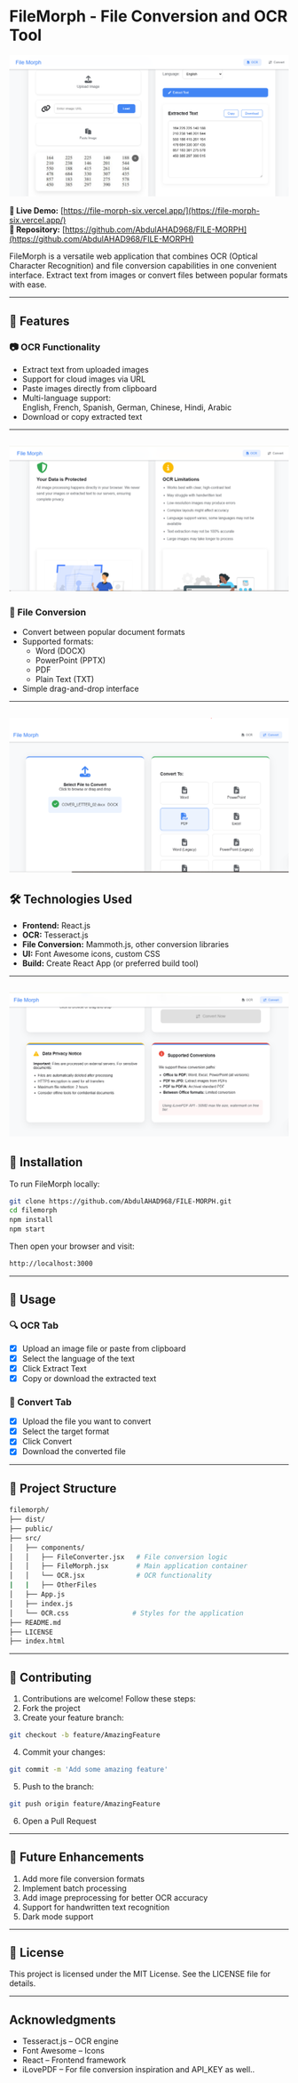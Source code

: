 # FileMorph - File Conversion and OCR Tool

![OCR-MAIN Screenshot](./readme-assets/ocr-image.PNG)

**🔗 Live Demo:** [https://file-morph-six.vercel.app/](https://file-morph-six.vercel.app/)  
**📁 Repository:** [https://github.com/AbdulAHAD968/FILE-MORPH](https://github.com/AbdulAHAD968/FILE-MORPH)

FileMorph is a versatile web application that combines OCR (Optical Character Recognition) and file conversion capabilities in one convenient interface. Extract text from images or convert files between popular formats with ease.

---

## 🚀 Features

### 📷 OCR Functionality

- Extract text from uploaded images  
- Support for cloud images via URL  
- Paste images directly from clipboard  
- Multi-language support:  
  English, French, Spanish, German, Chinese, Hindi, Arabic  
- Download or copy extracted text

---
![OCR-INSTRUCTIONS Screenshot](./readme-assets/instructions-ocr.PNG)
---

### 🔄 File Conversion

- Convert between popular document formats  
- Supported formats:
  - Word (DOCX)
  - PowerPoint (PPTX)
  - PDF
  - Plain Text (TXT)
- Simple drag-and-drop interface

---
![MAIN-FILE-CONVERT Screenshot](./readme-assets/file-convert.PNG)
---

## 🛠️ Technologies Used

- **Frontend:** React.js  
- **OCR:** Tesseract.js  
- **File Conversion:** Mammoth.js, other conversion libraries  
- **UI:** Font Awesome icons, custom CSS  
- **Build:** Create React App (or preferred build tool)

---
![CONVERT-INSTRUCTIONS Screenshot](./readme-assets/conversion-instructions.PNG)
---

## 🧪 Installation

To run FileMorph locally:

```bash
git clone https://github.com/AbdulAHAD968/FILE-MORPH.git
cd filemorph
npm install
npm start
```

Then open your browser and visit:

```bash
http://localhost:3000
```

---

## 📖 Usage

### 🔍 OCR Tab

- [x] Upload an image file or paste from clipboard
- [x] Select the language of the text
- [x] Click Extract Text
- [x] Copy or download the extracted text

### 🔄 Convert Tab

- [x] Upload the file you want to convert
- [x] Select the target format
- [x] Click Convert
- [x] Download the converted file

---

## 📁 Project Structure

``` bash 
filemorph/
├── dist/
├── public/
├── src/
│   ├── components/
│   │   ├── FileConverter.jsx   # File conversion logic
│   │   ├── FileMorph.jsx       # Main application container
│   │   └── OCR.jsx             # OCR functionality
|   |   ├── OtherFiles
│   ├── App.js
│   ├── index.js
│   └── OCR.css                # Styles for the application
├── README.md
├── LICENSE
├── index.html

```

---

## 🤝 Contributing
1. Contributions are welcome! Follow these steps:
2. Fork the project
3. Create your feature branch:
```bash
git checkout -b feature/AmazingFeature
```
4. Commit your changes:
```bash
git commit -m 'Add some amazing feature'
```
5. Push to the branch:
```bash
git push origin feature/AmazingFeature
```
6. Open a Pull Request

---

## 🔮 Future Enhancements

1. Add more file conversion formats
1. Implement batch processing
1. Add image preprocessing for better OCR accuracy
1. Support for handwritten text recognition
1. Dark mode support

---

## 📄 License
This project is licensed under the MIT License. See the LICENSE file for details.

---

## Acknowledgments
- Tesseract.js – OCR engine
- Font Awesome – Icons
- React – Frontend framework
- iLovePDF – For file conversion inspiration and API_KEY as well..
